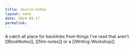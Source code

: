 ```yaml
---
title: source-notes
layout: note
date: 2024-09-17
permalink:
---
```


A catch all place for backlinks from things I've read that aren't [[BookNotes]], [[film-notes]] or a [[Writing-Workshop]]
